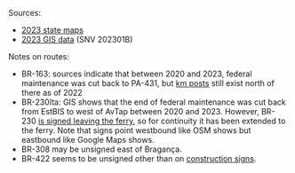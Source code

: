 Sources:
* [2023 state maps](https://www.gov.br/dnit/pt-br/rodovias/mapa-de-gerenciamento/)
* [2023 GIS data](https://geo.epl.gov.br/portal/home/item.html?id=1e51ef64981f48b08e56e9b98d92fa56) (SNV 202301B)

Notes on routes:
* BR-163: sources indicate that between 2020 and 2023, federal maintenance was cut back to PA-431, but [km posts](https://www.google.com/maps/@-2.4892553,-54.7331551,3a,33y,66.13h,84.94t/data=!3m6!1e1!3m4!1sXTxFVTHfnzgrN6zE-CKE2Q!2e0!7i16384!8i8192?entry=ttu) still exist north of there as of 2022
* BR-230Ita: GIS shows that the end of federal maintenance was cut back from EstBIS to west of AvTap between 2020 and 2023. However, BR-230 [is signed leaving the ferry](https://www.google.com/maps/@-4.2728818,-55.979288,3a,24.1y,94.65h,107.65t/data=!3m6!1e1!3m4!1sqLHHt1h4-jr3PTJGhSLJXQ!2e0!7i16384!8i8192?entry=ttu), so for continuity it has been extended to the ferry. Note that signs point westbound like OSM shows but eastbound like Google Maps shows.
* BR-308 may be unsigned east of Bragança.
* BR-422 seems to be unsigned other than on [construction signs](https://www.google.com/maps/@-4.2532315,-49.9436389,3a,15y,111.44h,90.58t/data=!3m6!1e1!3m4!1ssMsqREBz7ICucRaxjZe70w!2e0!7i16384!8i8192?entry=ttu).
